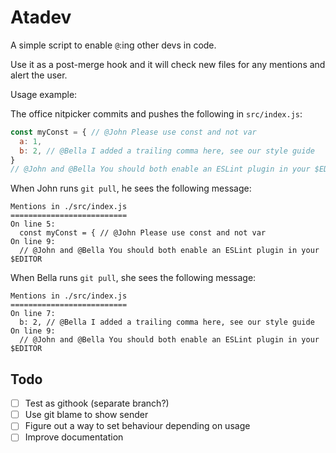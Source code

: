 # Atadev

A simple script to enable `@`:ing other devs in code.

Use it as a post-merge hook and it will check new files for any mentions and alert the user.

Usage example:

The office nitpicker commits and pushes the following in `src/index.js`:

```javascript
const myConst = { // @John Please use const and not var
  a: 1,
  b: 2, // @Bella I added a trailing comma here, see our style guide
}
// @John and @Bella You should both enable an ESLint plugin in your $EDITOR
```

When John runs `git pull`, he sees the following message:

```text
Mentions in ./src/index.js
==========================
On line 5:
  const myConst = { // @John Please use const and not var
On line 9:
  // @John and @Bella You should both enable an ESLint plugin in your $EDITOR
```

When Bella runs `git pull`, she sees the following message:

```text
Mentions in ./src/index.js
==========================
On line 7:
  b: 2, // @Bella I added a trailing comma here, see our style guide
On line 9:
  // @John and @Bella You should both enable an ESLint plugin in your $EDITOR
```

## Todo

- [ ] Test as githook (separate branch?)
- [ ] Use git blame to show sender
- [ ] Figure out a way to set behaviour depending on usage
- [ ] Improve documentation
